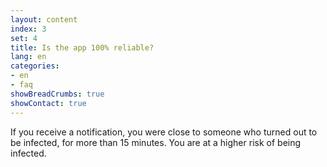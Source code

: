 ```yaml
---
layout: content
index: 3
set: 4
title: Is the app 100% reliable?
lang: en
categories:
- en
- faq
showBreadCrumbs: true
showContact: true
---
```

If you receive a notification, you were close to someone who turned out to be infected, for more than 15 minutes. You are at a higher risk of being infected.
